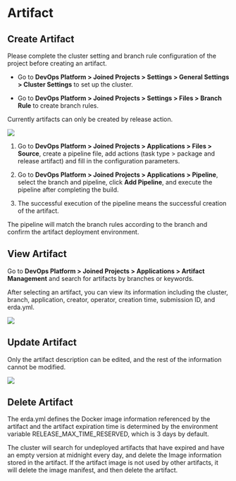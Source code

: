 # Artifact

## Create Artifact
Please complete the cluster setting and branch rule configuration of the project before creating an artifact.

* Go to **DevOps Platform > Joined Projects > Settings > General Settings > Cluster Settings** to set up the cluster.

* Go to **DevOps Platform > Joined Projects > Settings > Files > Branch Rule** to create branch rules.

Currently artifacts can only be created by release action.

![](http://terminus-paas.oss-cn-hangzhou.aliyuncs.com/paas-doc/2021/12/10/7726659c-67d9-432e-9b0f-f193266ab9f9.png)

1. Go to **DevOps Platform > Joined Projects > Applications > Files > Source**, create a pipeline file, add actions (task type > package and release artifact) and fill in the configuration parameters.

2. Go to **DevOps Platform > Joined Projects > Applications > Pipeline**, select the branch and pipeline, click **Add Pipeline**, and execute the pipeline after completing the build.

3. The successful execution of the pipeline means the successful creation of the artifact.

The pipeline will match the branch rules according to the branch and confirm the artifact deployment environment.

## View Artifact

Go to **DevOps Platform > Joined Projects > Applications > Artifact Management** and search for artifacts by branches or keywords.

After selecting an artifact, you can view its information including the cluster, branch, application, creator, operator, creation time, submission ID, and erda.yml.

![](http://terminus-paas.oss-cn-hangzhou.aliyuncs.com/paas-doc/2021/12/10/23b0e5ce-7f9a-44a5-adc8-ccc5b56ed147.png)

## Update Artifact

Only the artifact description can be edited, and the rest of the information cannot be modified.

![](http://terminus-paas.oss-cn-hangzhou.aliyuncs.com/paas-doc/2021/12/10/dcc28e3a-1066-4f5f-a4e0-35a0c7486efe.png)

## Delete Artifact

The erda.yml defines the Docker image information referenced by the artifact and the artifact expiration time is determined by the environment variable RELEASE_MAX_TIME_RESERVED, which is 3 days by default.

The cluster will search for undeployed artifacts that have expired and have an empty version at midnight every day, and delete the Image information stored in the artifact. If the artifact image is not used by other artifacts, it will delete the image manifest, and then delete the artifact.
